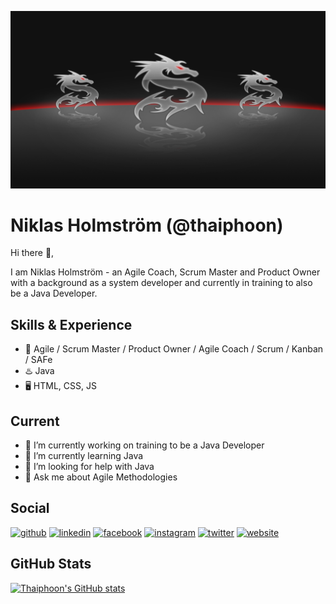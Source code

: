 ![Banner](crystal-dragon-1920x1080_multi.jpg)
# Niklas Holmström (@thaiphoon)

Hi there 👋, 

I am Niklas Holmström - an Agile Coach, Scrum Master and Product Owner with a background as a system developer and currently in training to also be a Java Developer.

## Skills & Experience
- 🏃 Agile / Scrum Master / Product Owner / Agile Coach / Scrum / Kanban / SAFe
- ♨️ Java
- 🖥️ HTML, CSS, JS

## Current
- 🔭 I’m currently working on training to be a Java Developer 
- 🌱 I’m currently learning Java 
- 🤔 I’m looking for help with Java 
- 💬 Ask me about Agile Methodologies 

## Social
[<img src='https://cdn.jsdelivr.net/npm/simple-icons@3.0.1/icons/github.svg' alt='github' height='40'>](https://github.com/thaiphoon)  [<img src='https://cdn.jsdelivr.net/npm/simple-icons@3.0.1/icons/linkedin.svg' alt='linkedin' height='40'>](https://www.linkedin.com/in/niklasholmstrom/)  [<img src='https://cdn.jsdelivr.net/npm/simple-icons@3.0.1/icons/facebook.svg' alt='facebook' height='40'>](https://www.facebook.com/niklasholmstrom)  [<img src='https://cdn.jsdelivr.net/npm/simple-icons@3.0.1/icons/instagram.svg' alt='instagram' height='40'>](https://www.instagram.com/niklasholmstrom.se/)  [<img src='https://cdn.jsdelivr.net/npm/simple-icons@3.0.1/icons/twitter.svg' alt='twitter' height='40'>](https://twitter.com/thaiphoon)  [<img src='https://cdn.jsdelivr.net/npm/simple-icons@3.0.1/icons/icloud.svg' alt='website' height='40'>](https://www.niklasholmstrom.se)  

## GitHub Stats
[![Thaiphoon's GitHub stats](https://github-readme-stats.vercel.app/api?username=thaiphoon)](https://github.com/anuraghazra/github-readme-stats)
